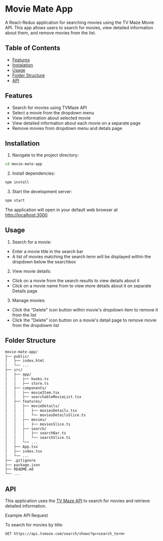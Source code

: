 # Movie Mate App

A React-Redux application for searching movies using the TV Maze Movie API. This app allows users to search for movies, view detailed information about them, and remove movies from the list.

## Table of Contents

- [Features](#features)
- [Instalation](#instalation)
- [Usage](#usage)
- [Folder Structure](#folder-structure)
- [API](#api)

## Features

- Search for movies using TVMaze API
- Select a movie from the dropdown menu
- View information about selected movie
- View detailed information about each movie on a separate page
- Remove movies from dropdown menu and detals page

## Installation

1. Navigate to the project directory:

```bash
cd movie-mate-app
```

2. Install dependencies:

```bash
npm install
```

3. Start the development server:

```bash
npm start
```

The application will open in your default web browser at [http://localhost:3000](http://localhost:3000).

## Usage

1. Search for a movie:

- Enter a movie title in the search bar
- A list of movies matching the search term will be displayed within the dropdown below the searchbox

2. View movie details:

- Click on a movie from the search results to view details about it
- Click on a movie name from to view more details about it on separate Details page

3. Manage movies:

- Click the "Delete" icon button within movie's dropdown item to remove it from the list
- Click the "Delete" icon button on a movie's detail page to remove movie from the dropdowm list

## Folder Structure

```bash
movie-mate-app/
├── public/
│   ├── index.html
│   └── ...
├── src/
│   ├── app/
│   │   ├── hooks.ts
│   │   ├── store.ts
│   ├── components/
│   │   ├── movieItem.tsx
│   │   ├── searchableMovieList.tsx
│   ├── features/
│   │   ├── movieDetails/
│   │   │   ├── moviesDetails.tsx
│   │   │   └── moviesDetailsSlice.ts
│   │   ├── movies/
│   │   │   ├── moviesSlice.ts
│   │   ├── search/
│   │   │   ├── searchBar.ts
│   │   │   └── searchSlice.ts
│   │   └── ...
│   ├── App.tsx
│   ├── index.tsx
│   └── ...
├── .gitignore
├── package.json
├── README.md
└── ...
```

## API

This application uses the [TV Maze API](https://www.tvmaze.com/api) to search for movies and retrieve detailed information.

Example API Request

To search for movies by title:

```http
GET https://api.tvmaze.com/search/shows?q=<search_term>
```